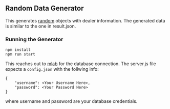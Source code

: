 ## Random Data Generator

This generates [random](https://github.com/marak/Faker.js/) objects with dealer information.
The generated data is similar to the one in result.json.

### Running the Generator
```
npm install
npm run start
```

This reaches out to [mlab](https://mlab.com/welcome/) for the database connection. The server.js file expects a `config.json` with the follwing info:
```
{
    "username": <Your Username Here>,
    "password": <Your Password Here>
}
```
where username and password are your database credentials.

